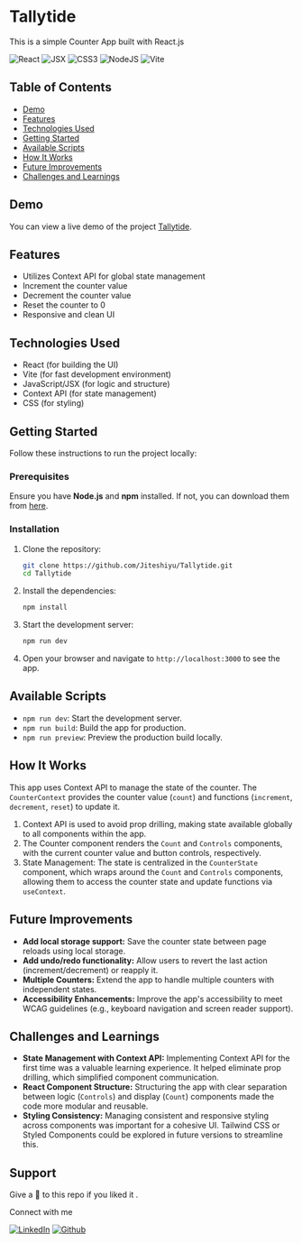 # Tallytide

This is a simple Counter App built with React.js

![React](https://img.shields.io/badge/React-007ACC?style=for-the-badge&logo=react&logoColor=white)
![JSX](https://img.shields.io/badge/JSX-React%20Component-informational?style=for-the-badge&logo=react)
![CSS3](https://img.shields.io/badge/css3-%231572B6.svg?style=for-the-badge&logo=css3&logoColor=white)
![NodeJS](https://img.shields.io/badge/node.js-6DA55F?style=for-the-badge&logo=node.js&logoColor=white)
![Vite](https://img.shields.io/badge/vite-%23646CFF.svg?style=for-the-badge&logo=vite&logoColor=white)

## Table of Contents

- [Demo](#demo)
- [Features](#features)
- [Technologies Used](#technologies-used)
- [Getting Started](#getting-started)
- [Available Scripts](#available-scripts)
- [How It Works](#how-it-works)
- [Future Improvements](#future-improvements)
- [Challenges and Learnings](#challenges-and-learnings)

## Demo

You can view a live demo of the project [Tallytide](https://tallytide.netlify.app/).

## Features

- Utilizes Context API for global state management
- Increment the counter value
- Decrement the counter value
- Reset the counter to 0
- Responsive and clean UI

## Technologies Used

- React (for building the UI)
- Vite (for fast development environment)
- JavaScript/JSX (for logic and structure)
- Context API (for state management)
- CSS (for styling)

## Getting Started

Follow these instructions to run the project locally:

### Prerequisites

Ensure you have **Node.js** and **npm** installed. If not, you can download them from [here](https://nodejs.org/).

### Installation

1. Clone the repository:

   ```bash
   git clone https://github.com/Jiteshiyu/Tallytide.git
   cd Tallytide
   ```

2. Install the dependencies:

   ```bash
   npm install
   ```

3. Start the development server:

   ```bash
   npm run dev
   ```

4. Open your browser and navigate to `http://localhost:3000` to see the app.

## Available Scripts

- `npm run dev`: Start the development server.
- `npm run build`: Build the app for production.
- `npm run preview`: Preview the production build locally.

## How It Works

This app uses Context API to manage the state of the counter. The `CounterContext` provides the counter value (`count`) and functions (`increment`, `decrement`, `reset`) to update it.

1. Context API is used to avoid prop drilling, making state available globally to all components within the app.
2. The Counter component renders the `Count` and `Controls` components, with the current counter value and button controls, respectively.
3. State Management: The state is centralized in the `CounterState` component, which wraps around the `Count` and `Controls` components, allowing them to access the counter state and update functions via `useContext`.

## Future Improvements

- **Add local storage support:** Save the counter state between page reloads using local storage.
- **Add undo/redo functionality:** Allow users to revert the last action (increment/decrement) or reapply it.
- **Multiple Counters:** Extend the app to handle multiple counters with independent states.
- **Accessibility Enhancements:** Improve the app's accessibility to meet WCAG guidelines (e.g., keyboard navigation and screen reader support).

## Challenges and Learnings

- **State Management with Context API:** Implementing Context API for the first time was a valuable learning experience. It helped eliminate prop drilling, which simplified component communication.
- **React Component Structure:** Structuring the app with clear separation between logic (`Controls`) and display (`Count`) components made the code more modular and reusable.
- **Styling Consistency:** Managing consistent and responsive styling across components was important for a cohesive UI. Tailwind CSS or Styled Components could be explored in future versions to streamline this.

## Support
Give a 🌟 to this repo if you liked it .

Connect with me

[![LinkedIn](https://img.shields.io/static/v1.svg?label=connect&message=@JiteshKumar&color=success&logo=linkedin&style=for-the-badge&logoColor=white&colorA=blue)](https://www.linkedin.com/in/jitesh-kumar-93742a322/) [![Github](https://img.shields.io/static/v1.svg?label=follow&message=@Jiteshiyu&color=grey&logo=github&style=for-the-badge&logoColor=white&colorA=black)](https://www.github.com/Jiteshiyu/)
